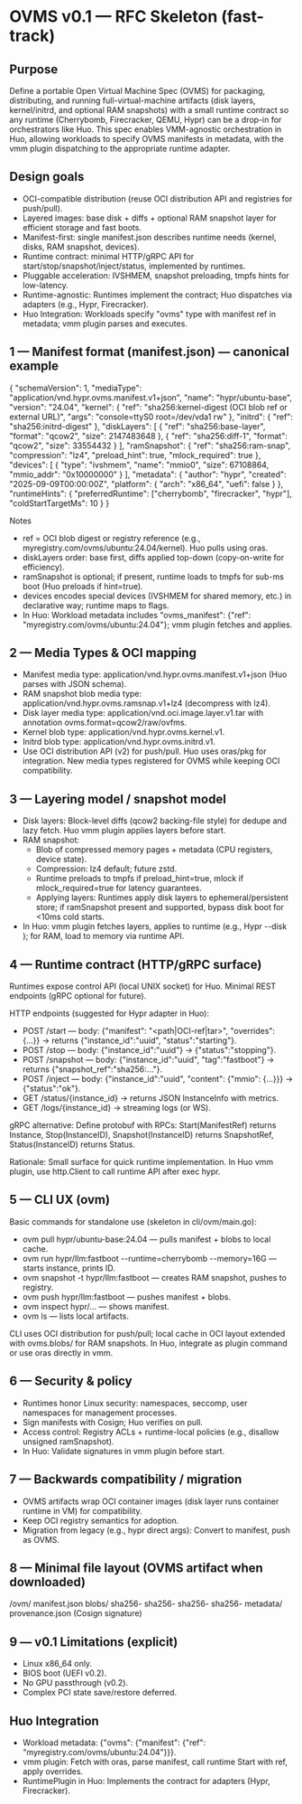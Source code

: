 # OVMS v0.1 — RFC Skeleton (fast-track)

## Purpose

Define a portable Open Virtual Machine Spec (OVMS) for packaging, distributing, and running full-virtual-machine artifacts (disk layers, kernel/initrd, and optional RAM snapshots) with a small runtime contract so any runtime (Cherrybomb, Firecracker, QEMU, Hypr) can be a drop-in for orchestrators like Huo. This spec enables VMM-agnostic orchestration in Huo, allowing workloads to specify OVMS manifests in metadata, with the vmm plugin dispatching to the appropriate runtime adapter.

## Design goals
- OCI-compatible distribution (reuse OCI distribution API and registries for push/pull).
- Layered images: base disk + diffs + optional RAM snapshot layer for efficient storage and fast boots.
- Manifest-first: single manifest.json describes runtime needs (kernel, disks, RAM snapshot, devices).
- Runtime contract: minimal HTTP/gRPC API for start/stop/snapshot/inject/status, implemented by runtimes.
- Pluggable acceleration: IVSHMEM, snapshot preloading, tmpfs hints for low-latency.
- Runtime-agnostic: Runtimes implement the contract; Huo dispatches via adapters (e.g., Hypr, Firecracker).
- Huo Integration: Workloads specify "ovms" type with manifest ref in metadata; vmm plugin parses and executes.

## 1 — Manifest format (manifest.json) — canonical example

{
  "schemaVersion": 1,
  "mediaType": "application/vnd.hypr.ovms.manifest.v1+json",
  "name": "hypr/ubuntu-base",
  "version": "24.04",
  "kernel": {
    "ref": "sha256:kernel-digest (OCI blob ref or external URL)",
    "args": "console=ttyS0 root=/dev/vda1 rw"
  },
  "initrd": { "ref": "sha256:initrd-digest" },
  "diskLayers": [
    { "ref": "sha256:base-layer", "format": "qcow2", "size": 2147483648 },
    { "ref": "sha256:diff-1", "format": "qcow2", "size": 33554432 }
  ],
  "ramSnapshot": {
    "ref": "sha256:ram-snap",
    "compression": "lz4",
    "preload_hint": true,
    "mlock_required": true
  },
  "devices": [
    { "type": "ivshmem", "name": "mmio0", "size": 67108864, "mmio_addr": "0x10000000" }
  ],
  "metadata": {
    "author": "hypr",
    "created": "2025-09-09T00:00:00Z",
    "platform": { "arch": "x86_64", "uefi": false }
  },
  "runtimeHints": {
    "preferredRuntime": ["cherrybomb", "firecracker", "hypr"],
    "coldStartTargetMs": 10
  }
}

Notes
- ref = OCI blob digest or registry reference (e.g., myregistry.com/ovms/ubuntu:24.04/kernel). Huo pulls using oras.
- diskLayers order: base first, diffs applied top-down (copy-on-write for efficiency).
- ramSnapshot is optional; if present, runtime loads to tmpfs for sub-ms boot (Huo preloads if hint=true).
- devices encodes special devices (IVSHMEM for shared memory, etc.) in declarative way; runtime maps to flags.
- In Huo: Workload metadata includes "ovms_manifest": {"ref": "myregistry.com/ovms/ubuntu:24.04"}; vmm plugin fetches and applies.

## 2 — Media Types & OCI mapping
- Manifest media type: application/vnd.hypr.ovms.manifest.v1+json (Huo parses with JSON schema).
- RAM snapshot blob media type: application/vnd.hypr.ovms.ramsnap.v1+lz4 (decompress with lz4).
- Disk layer media type: application/vnd.oci.image.layer.v1.tar with annotation ovms.format=qcow2/raw/ovfms.
- Kernel blob type: application/vnd.hypr.ovms.kernel.v1.
- Initrd blob type: application/vnd.hypr.ovms.initrd.v1.
- Use OCI distribution API (v2) for push/pull. Huo uses oras/pkg for integration. New media types registered for OVMS while keeping OCI compatibility.

## 3 — Layering model / snapshot model
- Disk layers: Block-level diffs (qcow2 backing-file style) for dedupe and lazy fetch. Huo vmm plugin applies layers before start.
- RAM snapshot:
  - Blob of compressed memory pages + metadata (CPU registers, device state).
  - Compression: lz4 default; future zstd.
  - Runtime preloads to tmpfs if preload_hint=true, mlock if mlock_required=true for latency guarantees.
  - Applying layers: Runtimes apply disk layers to ephemeral/persistent store; if ramSnapshot present and supported, bypass disk boot for <10ms cold starts.
- In Huo: vmm plugin fetches layers, applies to runtime (e.g., Hypr --disk <path>); for RAM, load to memory via runtime API.

## 4 — Runtime contract (HTTP/gRPC surface)
Runtimes expose control API (local UNIX socket) for Huo. Minimal REST endpoints (gRPC optional for future).

HTTP endpoints (suggested for Hypr adapter in Huo):
- POST /start — body: {"manifest": "<path|OCI-ref|tar>", "overrides": {...}} → returns {"instance_id":"uuid", "status":"starting"}.
- POST /stop — body: {"instance_id":"uuid"} → {"status":"stopping"}.
- POST /snapshot — body: {"instance_id":"uuid", "tag":"fastboot"} → returns {"snapshot_ref":"sha256:..."}.
- POST /inject — body: {"instance_id":"uuid", "content": {"mmio": {...}}} → {"status":"ok"}.
- GET /status/{instance_id} → returns JSON InstanceInfo with metrics.
- GET /logs/{instance_id} → streaming logs (or WS).

gRPC alternative: Define protobuf with RPCs: Start(ManifestRef) returns Instance, Stop(InstanceID), Snapshot(InstanceID) returns SnapshotRef, Status(InstanceID) returns Status.

Rationale: Small surface for quick runtime implementation. In Huo vmm plugin, use http.Client to call runtime API after exec hypr.

## 5 — CLI UX (ovm)
Basic commands for standalone use (skeleton in cli/ovm/main.go):
- ovm pull hypr/ubuntu-base:24.04 — pulls manifest + blobs to local cache.
- ovm run hypr/llm:fastboot --runtime=cherrybomb --memory=16G — starts instance, prints ID.
- ovm snapshot <instance> -t hypr/llm:fastboot — creates RAM snapshot, pushes to registry.
- ovm push hypr/llm:fastboot — pushes manifest + blobs.
- ovm inspect hypr/... — shows manifest.
- ovm ls — lists local artifacts.

CLI uses OCI distribution for push/pull; local cache in OCI layout extended with ovms.blobs/ for RAM snapshots. In Huo, integrate as plugin command or use oras directly in vmm.

## 6 — Security & policy
- Runtimes honor Linux security: namespaces, seccomp, user namespaces for management processes.
- Sign manifests with Cosign; Huo verifies on pull.
- Access control: Registry ACLs + runtime-local policies (e.g., disallow unsigned ramSnapshot).
- In Huo: Validate signatures in vmm plugin before start.

## 7 — Backwards compatibility / migration
- OVMS artifacts wrap OCI container images (disk layer runs container runtime in VM) for compatibility.
- Keep OCI registry semantics for adoption.
- Migration from legacy (e.g., hypr direct args): Convert to manifest, push as OVMS.

## 8 — Minimal file layout (OVMS artifact when downloaded)
/ovm/
  manifest.json
  blobs/
    sha256-<kernel>
    sha256-<initrd>
    sha256-<disk-layer-1>
    sha256-<ram-snap>
  metadata/
    provenance.json (Cosign signature)

## 9 — v0.1 Limitations (explicit)
- Linux x86_64 only.
- BIOS boot (UEFI v0.2).
- No GPU passthrough (v0.2).
- Complex PCI state save/restore deferred.

## Huo Integration
- Workload metadata: {"ovms": {"manifest": {"ref": "myregistry.com/ovms/ubuntu:24.04"}}}.
- vmm plugin: Fetch with oras, parse manifest, call runtime Start with ref, apply overrides.
- RuntimePlugin in Huo: Implements the contract for adapters (Hypr, Firecracker).
